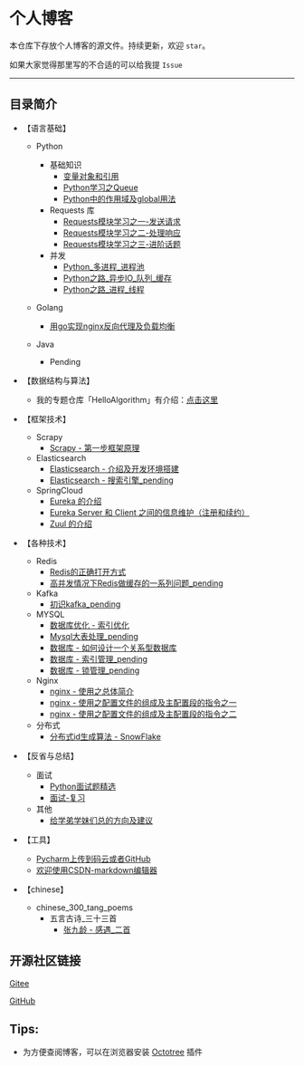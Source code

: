 # 个人博客

本仓库下存放个人博客的源文件。持续更新，欢迎 `star`。

如果大家觉得那里写的不合适的可以给我提 `Issue`

---

## 目录简介

- 【语言基础】
    - Python
        - 基础知识
            - [变量对象和引用](./basic/python/basic/变量对象和引用.md)
            - [Python学习之Queue](./basic/python/basic/Python学习之Queue.md)
            - [Python中的作用域及global用法](./basic/python/basic/Python中的作用域及global用法.md)
        - Requests 库
            - [Requests模块学习之一-发送请求](./basic/python/requests/Python学习之Requests模块学习之一-发送请求.md)
            - [Requests模块学习之二-处理响应](./basic/python/requests/Python学习之Requests模块学习之二-处理响应.md)
            - [Requests模块学习之三-进阶话题](./basic/python/requests/Python学习之Requests模块学习之三-进阶话题.md)
        - 并发
            - [Python_多进程_进程池](./basic/python/concurrency/Python_多进程_进程池.md)
            - [Python之路_异步IO_队列_缓存](./basic/python/concurrency/Python_多进程_进程池.md)
            - [Python之路_进程_线程](./basic/python/concurrency/Python_多进程_进程池.md)
    
    - Golang
        - [用go实现nginx反向代理及负载均衡](./basic/golang/用go实现nginx反向代理及负载均衡.md)
        
    - Java
        - Pending

- 【数据结构与算法】
    - 我的专题仓库「HelloAlgorithm」有介绍：[点击这里](https://github.com/hackfengJam/HelloAlgorithm)

- 【框架技术】
    - Scrapy
        - [Scrapy - 第一步框架原理](./framework/scrapy/第一步Scrapy框架原理.md)
    - Elasticsearch
        - [Elasticsearch - 介绍及开发环境搭建](./framework/elasticsearch/Elasticsearch环境搭建.md)
        - [Elasticsearch - 搜索引擎_pending](./framework/elasticsearch/搜索引擎_Elasticsearch_pending.md)
    - SpringCloud
        - [Eureka 的介绍](tech/springcloud/Eureka介绍.md)
        - [Eureka Server 和 Client 之间的信息维护（注册和续约）](tech/springcloud/Eureka_Server_和_Client_之间的信息维护（注册和续约）.md)
        - [Zuul 的介绍](tech/springcloud/Zuul介绍.md)

- 【各种技术】
    - Redis
        - [Redis的正确打开方式](tech/redis/Redis的正确打开方式.md)
        - [高并发情况下Redis做缓存的一系列问题_pending](tech/redis/高并发情况下Redis做缓存的一系列问题_pending.md)
    - Kafka
        - [初识kafka_pending](tech/kafka/初识kafka_pending.md)
    - MYSQL
        - [数据库优化 - 索引优化](tech/mysql/数据库优化——索引优化.md)
        - [Mysql大表处理_pending](tech/mysql/Mysql大表处理_pending.md)
        - [数据库 - 如何设计一个关系型数据库](tech/mysql/数据库——1_数据库架构.md)
        - [数据库 - 索引管理_pending](tech/mysql/数据库——2_索引管理_pending.md)
        - [数据库 - 锁管理_pending](tech/mysql/数据库——3_锁管理_pending.md)
    - Nginx
        - [nginx - 使用之总体简介](tech/nginx/nginx使用之总体简介.md)
        - [nginx - 使用之配置文件的组成及主配置段的指令之一](tech/nginx/nginx使用之配置文件的组成及主配置段的指令之一.md)
        - [nginx - 使用之配置文件的组成及主配置段的指令之二](tech/nginx/nginx使用之配置文件的组成及主配置段的指令之二.md)
    - 分布式
        - [分布式id生成算法 - SnowFlake](tech/distributed/分布式id生成算法SnowFlake.md)


- 【反省与总结】
    - 面试
        - [Python面试题精选](./reflection_and_summary/interview/Python面试题精选.md)
        - [面试-复习](./reflection_and_summary/interview/面试-复习.md)
    - 其他    
        - [给学弟学妹们总的方向及建议](./reflection_and_summary/misc/给学弟学妹们总的方向及建议.md)

- 【工具】
    - [Pycharm上传到码云或者GitHub](./tools/Pycharm上传到码云或者GitHub.md)
    - [欢迎使用CSDN-markdown编辑器](./tools/欢迎使用CSDN-markdown编辑器.md)
 
- 【chinese】
    - chinese_300_tang_poems
        - 五言古诗_三十三首
            - [张九龄 - 感遇_二首](./chinese/chinese_300_tang_poems/五言古诗_三十三首/张九龄/感遇_二首.md)


## 开源社区链接

[Gitee](https://gitee.com/hackfun)

[GitHub](https://github.com/hackfengJam)

## Tips:

- 为方便查阅博客，可以在浏览器安装 [Octotree](https://github.com/buunguyen/octotree) 插件
